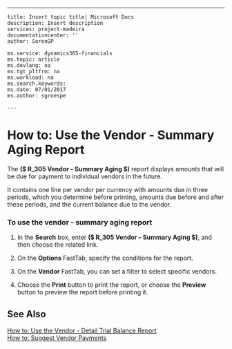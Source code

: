 ---
    title: Insert topic title| Microsoft Docs
    description: Insert description
    services: project-madeira
    documentationcenter: ''
    author: SorenGP

    ms.service: dynamics365-financials
    ms.topic: article
    ms.devlang: na
    ms.tgt_pltfrm: na
    ms.workload: na
    ms.search.keywords:
    ms.date: 07/01/2017
    ms.author: sgroespe

    ---
# How to: Use the Vendor - Summary Aging Report
The **\($ R\_305 Vendor – Summary Aging $\)** report displays amounts that will be due for payment to individual vendors in the future.  
  
 It contains one line per vendor per currency with amounts due in three periods, which you determine before printing, amounts due before and after these periods, and the current balance due to the vendor.  
  
### To use the vendor \- summary aging report  
  
1.  In the **Search** box, enter **\($ R\_305 Vendor – Summary Aging $\)**, and then choose the related link.  
  
2.  On the **Options** FastTab, specify the conditions for the report.  
  
3.  On the **Vendor** FastTab, you can set a filter to select specific vendors.  
  
4.  Choose the **Print** button to print the report, or choose the **Preview** button to preview the report before printing it.  
  
## See Also  
 [How to: Use the Vendor \- Detail Trial Balance Report](../Topic/How%20to:%20Use%20the%20Vendor%20-%20Detail%20Trial%20Balance%20Report.md)   
 [How to: Suggest Vendor Payments](../Finance/how-to-suggest-vendor-payments.md)